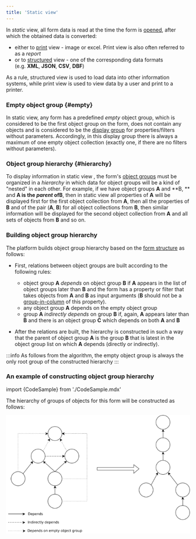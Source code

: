 ```yaml
---
title: 'Static view'
---
```


In *static* view, all form data is read at the time the form is [opened](Open_form.md), after which the obtained data is converted:

-   either to [print](Print_view.md) view - image or excel. Print view is also often referred to as a *report*
-   or to [structured](Structured_view.md) view - one of the corresponding data formats (e.g. **XML**, **JSON**, **CSV**, **DBF**)

As a rule, structured view is used to load data into other information systems, while print view is used to view data by a user and print to a printer.

### Empty object group {#empty}

In static view, any form has a predefined *empty* object group, which is considered to be the first object group on the form, does not contain any objects and is considered to be the [display group](Form_structure.md#drawgroup-broken) for properties/filters without parameters. Accordingly, in this display group there is always a maximum of one empty object collection (exactly one, if there are no filters without parameters).

### Object group hierarchy {#hierarchy}

To display information in static view , the form's [object groups](Form_structure.md) must be organized in a *hierarchy* in which data for object groups will be a kind of "nested" in each other. For example, if we have object groups **A** and **B, ** and **A **is the *parent* of**B**, then in static view all properties of **A** will be displayed first for the first object collection from **A**, then all the properties of **B** and of the pair (**A**, **B**) for all object collections from **B**, then similar information will be displayed for the second object collection from **A** and all sets of objects from **B** and so on.

### Building **object group** hierarchy

The platform builds object group hierarchy based on the [form structure](Form_structure.md) as follows:

-   First, relations between object groups are built according to the following rules:
    -   object group **A** *depends* on object group **B** if **A** appears in the list of object groups later than **B** and the form has a property or filter that takes objects from **A** and **B** as input arguments (**B** should not be a [group-in-column](Form_structure.md#groupcolumns-broken) of this property).
    -   any object group **A** depends on the empty object group
    -   group **A** *indirectly depends* on group **B** if, again, **A** appears later than **B** and there is an object group **C** which depends on both **A** and **B**

-   After the relations are built, the hierarchy is constructed in such a way that the parent of object group **A** is the group **B** that is latest in the object group list on which **A** depends (directly or indirectly).


:::info
As follows from the algorithm, the empty object group is always the only root group of the constructed hierarchy
:::

### An example of constructing ****object group**** hierarchy

import {CodeSample} from './CodeSample.mdx'

<CodeSample url="https://documentation.lsfusion.org/sample?file=GroupHierarchySample"/>

The hierarchy of groups of objects for this form will be constructed as follows:

![](download/temp/svgout5696341712500413108.png)

  
